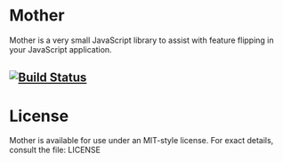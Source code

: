 # Mother

Mother is a very small JavaScript library to assist with feature
flipping in your JavaScript application.

## [![Build Status](https://travis-ci.org/radiatemedia/mother.png?branch=master)](https://travis-ci.org/radiatemedia/mother)

# License

Mother is available for use under an MIT-style license. For exact
details, consult the file: LICENSE

